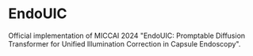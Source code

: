# EndoUIC
Official implementation of MICCAI 2024 "EndoUIC: Promptable Diffusion Transformer for Unified Illumination Correction in Capsule Endoscopy".
